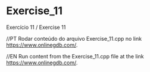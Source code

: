 # Exercise_11
Exercício 11 / Exercise 11

//PT Rodar conteúdo do arquivo Exercise_11.cpp no link https://www.onlinegdb.com/.

//EN Run content from the Exercise_11.cpp file at the link https://www.onlinegdb.com/.
